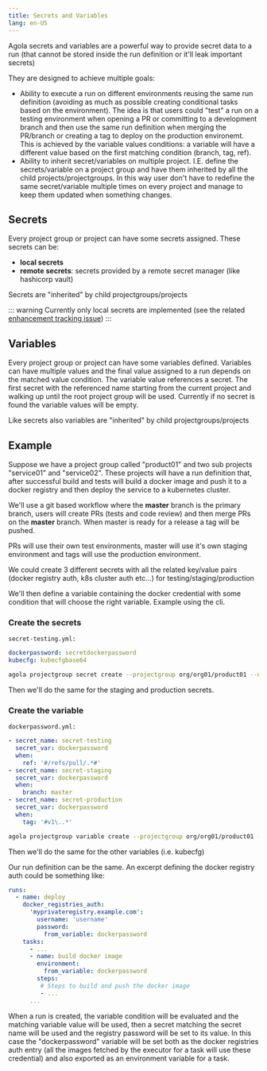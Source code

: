 ```yaml
---
title: Secrets and Variables
lang: en-US
---
```


Agola secrets and variables are a powerful way to provide secret data to a run (that cannot be stored inside the run definition or it'll leak important secrets)

They are designed to achieve multiple goals:

* Ability to execute a run on different environments reusing the same run definition (avoiding as much as possible creating conditional tasks based on the environment). The idea is that users could "test" a run on a testing environment when opening a PR or committing to a development branch and then use the same run definition when merging the PR/branch or creating a tag to deploy on the production environemt. This is achieved by the variable values conditions: a variable will have a different value based on the first matching condition (branch, tag, ref).
* Ability to inherit secret/variables on multiple project. I.E. define the secrets/variable on a project group and have them inherited by all the child projects/projectgroups. In this way user don't have to redefine the same secret/variable multiple times on every project and manage to keep them updated when something changes.

## Secrets

Every project group or project can have some secrets assigned. These secrets can be:

* **local secrets**
* **remote secrets**: secrets provided by a remote secret manager (like hashicorp vault)

Secrets are "inherited" by child projectgroups/projects

::: warning
Currently only local secrets are implemented (see the related [enhancement tracking issue](https://github.com/agola-io/agola/issues/31))
:::



## Variables

Every project group or project can have some variables defined. Variables can have multiple values and the final value assigned to a run depends on the matched value condition. The variable value references a secret. The first secret with the referenced name starting from the current project and walking up until the root project group will be used. Currently if no secret is found the variable values will be empty.

Like secrets also variables are "inherited" by child projectgroups/projects


## Example

Suppose we have a project group called "product01" and two sub projects "service01" and "service02". These projects will have a run definition that, after successful build and tests will build a docker image and push it to a docker registry and then deploy the service to a kubernetes cluster.

We'll use a git based workflow where the **master** branch is the primary branch, users will create PRs (tests and code review) and then merge PRs on the **master** branch. When master is ready for a release a tag will be pushed.

PRs will use their own test environments, master will use it's own staging environment and tags will use the production environment.

We could create 3 different secrets with all the related key/value pairs (docker registry auth, k8s cluster auth etc...) for testing/staging/production 

We'll then define a variable containing the docker credential with some condition that will choose the right variable. Example using the cli.

### Create the secrets

`secret-testing.yml:`
``` yaml
dockerpassword: secretdockerpassword
kubecfg: kubecfgbase64
```

``` sh
agola projectgroup secret create --projectgroup org/org01/product01 --name secret-testing -f secret-testing.yml
```

Then we'll do the same for the staging and production secrets.


### Create the variable

`dockerpassword.yml:`
``` yaml
- secret_name: secret-testing
  secret_var: dockerpassword
  when:
    ref: '#/refs/pull/.*#'
- secret_name: secret-staging
  secret_var: dockerpassword
  when:
    branch: master
- secret_name: secret-production
  secret_var: dockerpassword
  when:
    tag: '#v1\..*'
```

``` sh
agola projectgroup variable create --projectgroup org/org01/product01 --name dockerpassword -f dockerpassword.yml
```

Then we'll do the same for the other variables (i.e. kubecfg)

Our run definition  can be the same. An excerpt defining the docker registry auth could be something like:


``` yaml
runs:
  - name: deploy
    docker_registries_auth:
      'myprivateregistry.example.com':
        username: 'username'
        password:
          from_variable: dockerpassword
    tasks:
      - ...
      - name: build docker image
        environment:
          from_variable: dockerpassword
        steps:
         # Steps to build and push the docker image
         - ...
      ...
```

When a run is created, the variable condition will be evaluated and the matching variable value will be used, then a secret matching the secret name will be used and the registry password will be set to its value. In this case the "dockerpassword" variable will be set both as the docker registries auth entry (all the images fetched by the executor for a task will use these credential) and also exported as an environment variable for a task.
